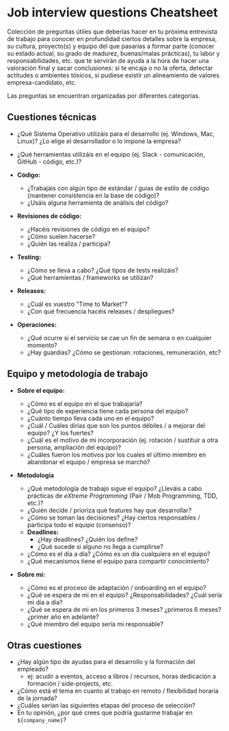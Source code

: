 # Job interview questions Cheatsheet
Colección de preguntas útiles que deberías hacer en tu próxima entrevista de trabajo para conocer en profundidad ciertos detalles sobre la empresa, su cultura, proyecto(s) y equipo del que pasarías a formar parte (conocer su estado actual, su grado de madurez, buenas/malas prácticas), tu labor y responsabilidades, etc. que te servirán de ayuda a la hora de hacer una valoración final y sacar conclusiones: si te encaja o no la oferta, detectar actitudes o ambientes tóxicos, si pudiese existir un alineamiento de valores empresa-candidato, etc.

Las preguntas se encuentran organizadas por diferentes categorías.

## Cuestiones técnicas
- ¿Qué Sistema Operativo utilizáis para el desarrollo (ej. Windows, Mac, Linux)? ¿Lo elige el desarrollador o lo impone la empresa?
- ¿Qué herramientas utilizáis en el equipo (ej. Slack - comunicación, GitHub - código, etc.)?

- **Código:**
	- ¿Trabajáis con algún tipo de estándar / guías de estilo de código (mantener consistencia en la base de código)?
  - ¿Usáis alguna herramienta de análisis del código?

- **Revisiones de código:**
	- ¿Hacéis revisiones de código en el equipo?
  - ¿Cómo suelen hacerse? 
  - ¿Quién las realiza / participa?

- **Testing:**
	- ¿Cómo se lleva a cabo? ¿Qué tipos de tests realizáis?
	- ¿Qué herramientas / frameworks se utilizan?

- **Releases:**
	- ¿Cuál es vuestro "Time to Market"?
	- ¿Con qué frecuencia hacéis releases / despliegues?

- **Operaciones:**
	- ¿Qué ocurre si el servicio se cae un fin de semana o en cualquier momento?
	- ¿Hay guardias? ¿Cómo se gestionan: rotaciones, remuneración, etc?

## Equipo y metodología de trabajo
- **Sobre el equipo:**
  - ¿Cómo es el equipo en el que trabajaría?
  - ¿Qué tipo de experiencia tiene cada persona del equipo?
  - ¿Cuánto tiempo lleva cada uno en el equipo?
  - ¿Cuál / Cuáles dirías que son los puntos débiles / a mejorar del equipo? ¿Y los fuertes?
  - ¿Cuál es el motivo de mi incorporación (ej. rotación / sustituir a otra persona, ampliación del equipo)?
  - ¿Cuáles fueron los motivos por los cuales el último miembro en abandonar el equipo / empresa se marchó?

- **Metodología**
	- ¿Qué metodología de trabajo sigue el equipo? ¿Lleváis a cabo prácticas de _eXtreme Programming_ (Pair / Mob Programming, TDD, etc.)?
	- ¿Quién decide / prioriza qué features hay que desarrollar?
	- ¿Cómo se toman las decisiones? ¿Hay ciertos responsables / participa todo el equipo (consenso)?
	- **Deadlines:**
		- ¿Hay deadlines? ¿Quién los define?
		- ¿Qué sucede si alguno no llega a cumplirse?
	- ¿Cómo es el día a día? ¿Cómo es un día cualquiera en el equipo?
	- ¿Qué mecanismos tiene el equipo para compartir conocimiento?
  
- **Sobre mi:**
  - ¿Cómo es el proceso de adaptación / onboarding en el equipo?
  - ¿Qué se espera de mi en el equipo? ¿Responsabilidades? ¿Cuál sería mi día a día?
  - ¿Qué se espera de mi en los primeros 3 meses? ¿primeros 6 meses? ¿primer año en adelante?
  - ¿Qué miembro del equipo sería mi responsable?
  
## Otras cuestiones
- ¿Hay algún tipo de ayudas para el desarrollo y la formación del empleado?
  - ej: acudir a eventos, acceso a libros / recursos, horas dedicación a formación / side-projects, etc.
- ¿Cómo está el tema en cuanto al trabajo en remoto / flexibilidad horaria de la jornada?
- ¿Cuáles serían las siguientes etapas del proceso de selección?
- En tu opinión, ¿por qué crees que podría gustarme trabajar en `${company_name}`? 
